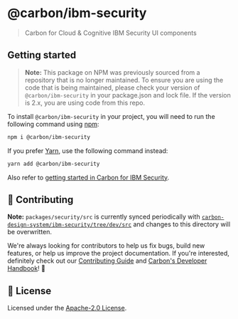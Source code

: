 # @carbon/ibm-security

> Carbon for Cloud & Cognitive IBM Security UI components

## Getting started

> **Note:** This package on NPM was previously sourced from a repository that is no longer maintained. To ensure you are using the code that is being maintained, please check your version of `@carbon/ibm-security` in your package.json and lock file. If the version is 2.x, you are using code from this repo.

To install `@carbon/ibm-security` in your project, you will need to run the
following command using [npm](https://www.npmjs.com):

```bash
npm i @carbon/ibm-security
```

If you prefer [Yarn](https://yarnpkg.com/en), use the following command instead:

```bash
yarn add @carbon/ibm-security
```

Also refer to
[getting started in Carbon for IBM Security](https://github.com/carbon-design-system/ibm-security#react).

## 🙌 Contributing

**Note:** `packages/security/src` is currently synced periodically with
[`carbon-design-system/ibm-security/tree/dev/src`](https://github.com/carbon-design-system/ibm-security/tree/dev/src)
and changes to this directory will be overwritten.

We're always looking for contributors to help us fix bugs, build new features,
or help us improve the project documentation. If you're interested, definitely
check out our
[Contributing Guide](https://github.com/carbon-design-system/ibm-cloud-cognitive/blob/master/.github/CONTRIBUTING.md)
and
[Carbon's Developer Handbook](https://github.com/carbon-design-system/carbon/blob/master/docs/developer-handbook.md)!
👀

## 📝 License

Licensed under the
[Apache-2.0 License](https://github.com/carbon-design-system/ibm-cloud-cognitive/blob/master/LICENSE).
